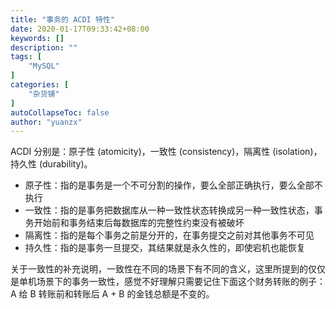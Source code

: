 ```yaml
---
title: "事务的 ACDI 特性"
date: 2020-01-17T09:33:42+08:00
keywords: []
description: ""
tags: [
    "MySQL"
]
categories: [
    "杂货铺"
]
autoCollapseToc: false
author: "yuanzx"
---
```


ACDI 分别是：原子性 (atomicity)，一致性 (consistency)，隔离性 (isolation)，持久性 (durability)。

- 原子性：指的是事务是一个不可分割的操作，要么全部正确执行，要么全部不执行
- 一致性：指的是事务把数据库从一种一致性状态转换成另一种一致性状态，事务开始前和事务结束后每数据库的完整性约束没有被破坏
- 隔离性：指的是每个事务之前是分开的，在事务提交之前对其他事务不可见
- 持久性：指的是事务一旦提交，其结果就是永久性的，即使宕机也能恢复

关于一致性的补充说明，一致性在不同的场景下有不同的含义，这里所提到的仅仅是单机场景下的事务一致性，感觉不好理解只需要记住下面这个财务转账的例子：A 给 B 转账前和转账后 A + B 的金钱总额是不变的。